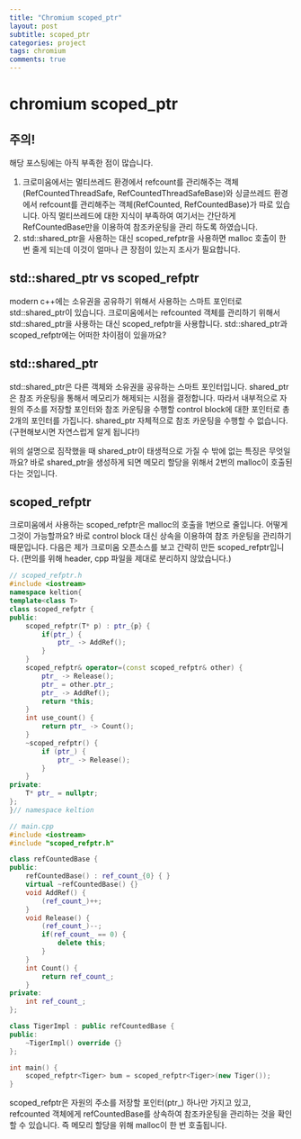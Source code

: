 ```yaml
---
title: "Chromium scoped_ptr"
layout: post
subtitle: scoped_ptr
categories: project
tags: chromium
comments: true
---
```


# chromium scoped_ptr

## 주의!

해당 포스팅에는 아직 부족한 점이 많습니다. 

1. 크로미움에서는 멀티쓰레드 환경에서 refcount를 관리해주는 객체(RefCountedThreadSafe, RefCountedThreadSafeBase)와 싱글쓰레드 환경에서 refcount를 관리해주는 객체(RefCounted, RefCountedBase)가 따로 있습니다. 아직 멀티쓰레드에 대한 지식이 부족하여 여기서는 간단하게 RefCountedBase만을 이용하여 참조카운팅을 관리 하도록 하였습니다.
2. std::shared_ptr을 사용하는 대신 scoped_refptr을 사용하면 malloc 호출이 한 번 줄게 되는데 이것이 얼마나 큰 장점이 있는지 조사가 필요합니다.


## std::shared_ptr vs scoped_refptr

modern c++에는 소유권을 공유하기 위해서 사용하는 스마트 포인터로 std::shared_ptr이 있습니다. 크로미움에서는 refcounted 객체를 관리하기 위해서 std::shared_ptr을 사용하는 대신 scoped_refptr을 사용합니다. std::shared_ptr과 scoped_refptr에는 어떠한 차이점이 있을까요?

## std::shared_ptr

std::shared_ptr은 다른 객체와 소유권을 공유하는 스마트 포인터입니다. shared_ptr은 참조 카운팅을 통해서 메모리가 해제되는 시점을 결정합니다. 따라서 내부적으로 자원의 주소를 저장할 포인터와 참조 카운팅을 수행할 control block에 대한 포인터로 총 2개의 포인터를 가집니다. shared_ptr 자체적으로 참조 카운팅을 수행할 수 없습니다. (구현해보시면 자연스럽게 알게 됩니다!)

위의 설명으로 짐작했을 때 shared_ptr이 태생적으로 가질 수 밖에 없는 특징은 무엇일까요? 바로 shared_ptr을 생성하게 되면 메모리 할당을 위해서 2번의 malloc이 호출된다는 것입니다.

## scoped_refptr

크로미움에서 사용하는 scoped_refptr은 malloc의 호출을 1번으로 줄입니다. 어떻게 그것이 가능할까요? 바로 control block 대신 상속을 이용하여 참조 카운팅을 관리하기 때문입니다. 다음은 제가 크로미움 오픈소스를 보고 간략히 만든 scoped_refptr입니다. (편의를 위해 header, cpp 파일을 제대로 분리하지 않았습니다.)

```cpp
// scoped_refptr.h
#include <iostream>
namespace keltion{
template<class T>
class scoped_refptr {
public:
    scoped_refptr(T* p) : ptr_{p} {
        if(ptr_) {
            ptr_ -> AddRef();
        }
    }
    scoped_refptr& operator=(const scoped_refptr& other) {
        ptr_ -> Release();
        ptr_ = other.ptr_;
        ptr_ -> AddRef();
        return *this;
    }
    int use_count() {
        return ptr_ -> Count();
    }
    ~scoped_refptr() {
        if (ptr_) {
            ptr_ -> Release();
        }
    }
private:
    T* ptr_ = nullptr;
};
}// namespace keltion
```
```cpp
// main.cpp
#include <iostream>
#include "scoped_refptr.h"

class refCountedBase {
public:
    refCountedBase() : ref_count_{0} { }
    virtual ~refCountedBase() {}
    void AddRef() {
        (ref_count_)++;
    }
    void Release() {
        (ref_count_)--;
        if(ref_count_ == 0) {
            delete this;
        }
    }
    int Count() {
        return ref_count_;
    }
private:
    int ref_count_;
};

class TigerImpl : public refCountedBase {
public:
    ~TigerImpl() override {}
};

int main() {
	scoped_refptr<Tiger> bum = scoped_refptr<Tiger>(new Tiger());
}
```

scoped_refptr<T>은 자원의 주소를 저장할 포인터(ptr_) 하나만 가지고 있고, refcounted 객체에게 refCountedBase를 상속하여 참조카운팅을 관리하는 것을 확인 할 수 있습니다. 즉 메모리 할당을 위해 malloc이 한 번 호출됩니다.